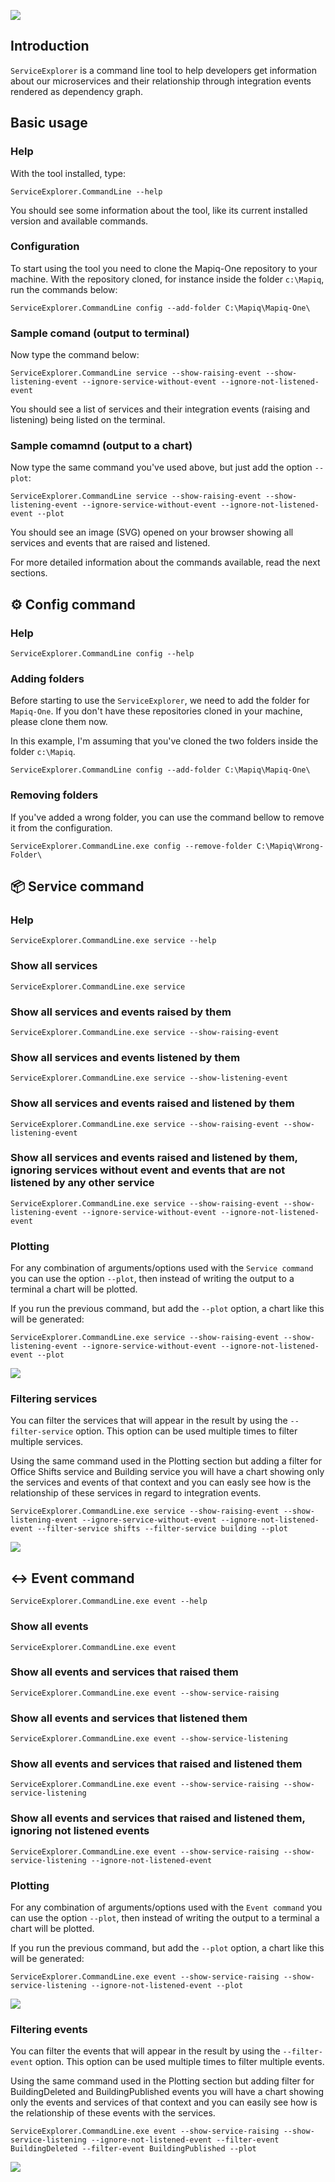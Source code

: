 ![](/docs/images/events-and-services.png)

## Introduction

`ServiceExplorer` is a command line tool to help developers get information about our microservices and their relationship through integration events rendered as dependency graph. 

## Basic usage

### Help

With the tool installed, type:

```shell
ServiceExplorer.CommandLine --help
```

You should see some information about the tool, like its current installed version and available commands.

### Configuration

To start using the tool you need to clone the Mapiq-One repository to your machine. With the repository cloned, for instance inside the folder `c:\Mapiq`, run the commands below:

```shell
ServiceExplorer.CommandLine config --add-folder C:\Mapiq\Mapiq-One\
```

### Sample comand (output to terminal)

Now type the command below:

```shell
ServiceExplorer.CommandLine service --show-raising-event --show-listening-event --ignore-service-without-event --ignore-not-listened-event
```

You should see a list of services and their integration events (raising and listening) being listed on the terminal.

### Sample comamnd (output to a chart)

Now type the same command you've used above, but just add the option `--plot`:

```shell
ServiceExplorer.CommandLine service --show-raising-event --show-listening-event --ignore-service-without-event --ignore-not-listened-event --plot
```

You should see an image (SVG) opened on your browser showing all services and events that are raised and listened.

For more detailed information about the commands available, read the next sections.

## ⚙️ Config command

### Help

```shell
ServiceExplorer.CommandLine config --help
```

### Adding folders

Before starting to use the `ServiceExplorer`, we need to add the folder for `Mapiq-One`.
If you don't have these repositories cloned in your machine, please clone them now.

In this example, I'm assuming that you've cloned the two folders inside the folder `c:\Mapiq`.

```shell
ServiceExplorer.CommandLine config --add-folder C:\Mapiq\Mapiq-One\
```

### Removing folders

If you've added a wrong folder, you can use the command bellow to remove it from the configuration.

```shell
ServiceExplorer.CommandLine.exe config --remove-folder C:\Mapiq\Wrong-Folder\
```

## 📦 Service command

### Help

```shell
ServiceExplorer.CommandLine.exe service --help
```

### Show all services

```shell
ServiceExplorer.CommandLine.exe service
```

### Show all services and events raised by them

```shell
ServiceExplorer.CommandLine.exe service --show-raising-event
```

### Show all services and events listened by them

```shell
ServiceExplorer.CommandLine.exe service --show-listening-event
```

### Show all services and events raised and listened by them

```shell
ServiceExplorer.CommandLine.exe service --show-raising-event --show-listening-event
```

### Show all services and events raised and listened by them, ignoring services without event and events that are not listened by any other service

```shell
ServiceExplorer.CommandLine.exe service --show-raising-event --show-listening-event --ignore-service-without-event --ignore-not-listened-event
```

### Plotting

For any combination of arguments/options used with the `Service command` you can use the option `--plot`, then instead of writing the output to a terminal a chart will be plotted.

If you run the previous command, but add the `--plot` option, a chart like this will be generated:

```shell
ServiceExplorer.CommandLine.exe service --show-raising-event --show-listening-event --ignore-service-without-event --ignore-not-listened-event --plot
```

![](/docs/images/services-and-events.png)

### Filtering services

You can filter the services that will appear in the result by using the `--filter-service` option.
This option can be used multiple times to filter multiple services.

Using the same command used in the Plotting section but adding a filter for Office Shifts service and Building service you will have a chart showing only the services and events of that context and you can easly see how is the relationship of these services in regard to integration events.

```shell
ServiceExplorer.CommandLine.exe service --show-raising-event --show-listening-event --ignore-service-without-event --ignore-not-listened-event --filter-service shifts --filter-service building --plot
```

![](/docs/images/services-and-events-filtered.png)

## ↔️ Event command

```shell
ServiceExplorer.CommandLine.exe event --help
```

### Show all events

```shell
ServiceExplorer.CommandLine.exe event
```

### Show all events and services that raised them

```shell
ServiceExplorer.CommandLine.exe event --show-service-raising
```

### Show all events and services that listened them

```shell
ServiceExplorer.CommandLine.exe event --show-service-listening
```

### Show all events and services that raised and listened them

```shell
ServiceExplorer.CommandLine.exe event --show-service-raising --show-service-listening
```

### Show all events and services that raised and listened them, ignoring not listened events

```shell
ServiceExplorer.CommandLine.exe event --show-service-raising --show-service-listening --ignore-not-listened-event
```

### Plotting

For any combination of arguments/options used with the `Event command` you can use the option `--plot`, then instead of writing the output to a terminal a chart will be plotted.

If you run the previous command, but add the `--plot` option, a chart like this will be generated:

```shell
ServiceExplorer.CommandLine.exe event --show-service-raising --show-service-listening --ignore-not-listened-event --plot
```

![](/docs/images/events-and-services.png)

### Filtering events

You can filter the events that will appear in the result by using the `--filter-event` option.
This option can be used multiple times to filter multiple events.

Using the same command used in the Plotting section but adding filter for BuildingDeleted and BuildingPublished events you will have a chart showing only the events and services of that context and you can easily see how is the relationship of these events with the services.

```shell
ServiceExplorer.CommandLine.exe event --show-service-raising --show-service-listening --ignore-not-listened-event --filter-event BuildingDeleted --filter-event BuildingPublished --plot
```

![](/docs/images/events-and-services-filtered.png)